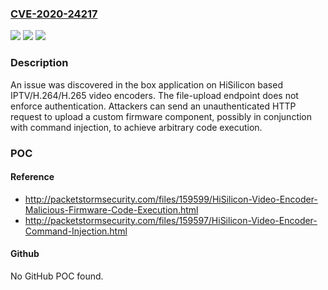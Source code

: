 ### [CVE-2020-24217](https://cve.mitre.org/cgi-bin/cvename.cgi?name=CVE-2020-24217)
![](https://img.shields.io/static/v1?label=Product&message=n%2Fa&color=blue)
![](https://img.shields.io/static/v1?label=Version&message=n%2Fa&color=blue)
![](https://img.shields.io/static/v1?label=Vulnerability&message=n%2Fa&color=brighgreen)

### Description

An issue was discovered in the box application on HiSilicon based IPTV/H.264/H.265 video encoders. The file-upload endpoint does not enforce authentication. Attackers can send an unauthenticated HTTP request to upload a custom firmware component, possibly in conjunction with command injection, to achieve arbitrary code execution.

### POC

#### Reference
- http://packetstormsecurity.com/files/159599/HiSilicon-Video-Encoder-Malicious-Firmware-Code-Execution.html
- http://packetstormsecurity.com/files/159597/HiSilicon-Video-Encoder-Command-Injection.html

#### Github
No GitHub POC found.

